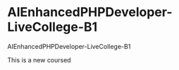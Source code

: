 # AIEnhancedPHPDeveloper-LiveCollege-B1
 AIEnhancedPHPDeveloper-LiveCollege-B1

 This is a new coursed

